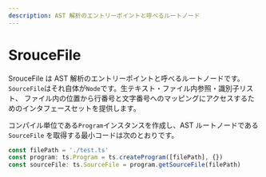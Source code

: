 ```yaml
---
description: AST 解析のエントリーポイントと呼べるルートノード
---
```


# SrouceFile

SrouceFile は AST 解析のエントリーポイントと呼べるルートノードです。 `SourceFile`はそれ自体が`Node`です。生テキスト・ファイル内参照・識別子リスト、 ファイル内の位置から行番号と文字番号へのマッピングにアクセスするためのインタフェースセットを提供します。

コンパイル単位である`Program`インスタンスを作成し、AST ルートノードである `SourceFile` を取得する最小コードは次のとおりです。

```typescript
const filePath = './test.ts'
const program: ts.Program = ts.createProgram([filePath], {})
const sourceFile: ts.SourceFile = program.getSourceFile(filePath)
```



